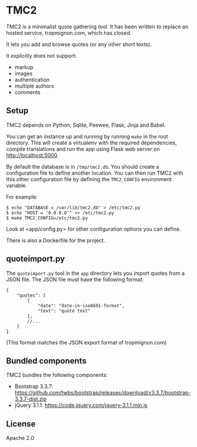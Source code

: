 # TMC2

TMC2 is a minimalist quote gathering tool. It has been written to replace an
hosted service, tropmignon.com, which has closed.

It lets you add and browse quotes (or any other short texts).

It explicitly does not support:

- markup
- images
- authentication
- multiple authors
- comments

## Setup

TMC2 depends on Python, Sqlite, Peewee, Flask, Jinja and Babel.

You can get an instance up and running by running `make` in the root directory.
This will create a virtualenv with the required dependencies, compile
translations and run the app using Flask web server on <http://localhost:5000>.

By default the database is in `/tmp/tmc2.db`. You should create a configuration
file to define another location. You can then run TMC2 with this other
configuration file by defining the `TMC2_CONFIG` environment variable.

For example:

    $ echo "DATABASE = /var/lib/tmc2.db" > /etc/tmc2.py
    $ echo "HOST = '0.0.0.0'" >> /etc/tmc2.py
    $ make TMC2_CONFIG=/etc/tmc2.py

Look at <app/config.py> for other configuration options you can define.

There is also a Dockerfile for the project.

## quoteimport.py

The `quoteimport.py` tool in the `app` directory lets you import quotes from a
JSON file. The JSON file must have the following format:

    {
        "quotes": [
            {
                "date": "date-in-iso8601-format",
                "text": "quote text"
            },
            //...
        ]
    }

(This format matches the JSON export format of tropmignon.com)

## Bundled components

TMC2 bundles the following components:
- Bootstrap 3.3.7: <https://github.com/twbs/bootstrap/releases/download/v3.3.7/bootstrap-3.3.7-dist.zip>
- jQuery 3.1.1: <https://code.jquery.com/jquery-3.1.1.min.js>

## License

Apache 2.0
